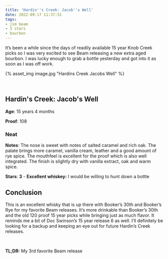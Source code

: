 ```yaml
---
title: 'Hardin''s Creek: Jacob''s Well'
date: 2022-09-17 11:37:51
tags:
- jim beam
- 3 stars
- bourbon
---
```


It’s been a while since the days of readily available 15 year Knob Creek picks so I was very excited to see Beam releasing a new extra aged bourbon. I was lucky enough to grab a bottle yesterday and got into it as soon as I was off work.


{% asset_img image.jpg "Hardins Creek Jacobs Well" %}

&nbsp;

## Hardin's Creek: Jacob's Well

**Age**: 15 years 4 months

**Proof**: 108

### Neat

**Notes**: The nose is sweet with notes of salted caramel and rich oak. The palate brings more caramel, vanilla cream, leather and a good amount of rye spice. The mouthfeel is excellent for the proof which is also well integrated. The finish is slightly dry with vanilla extract, oak and warm spice. 

**Stars**: **3** - **Excellent whiskey:** I would be willing to hunt down a bottle


## Conclusion

This is an excellent whisky that is up there with Booker’s 30th and Booker’s Rye for my favorite Beam releases. It’s more drinkable than Booker’s 30th and the old 120 proof 15 year picks while bringing just as much flavor. It reminds me a bit of Doc Swinson’s 15 year release 6 as well. I’ll definitely be looking for a backup and keeping an eye out for future Hardin’s Creek releases.

&nbsp;

**TL;DR:** My 3rd favorite Beam release